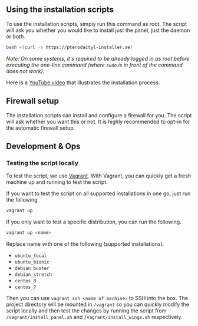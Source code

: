
## Using the installation scripts

To use the installation scripts, simply run this command as root. The script will ask you whether you would like to install just the panel, just the daemon or both.

```bash
bash <(curl -s https://pterodactyl-installer.se)
```

_Note: On some systems, it's required to be already logged in as root before executing the one-line command (where `sudo` is in front of the command does not work)._

Here is a [YouTube video](https://www.youtube.com/watch?v=E8UJhyUFoHM) that illustrates the installation process.

## Firewall setup

The installation scripts can install and configure a firewall for you. The script will ask whether you want this or not. It is highly recommended to opt-in for the automatic firewall setup.

## Development & Ops

### Testing the script locally

To test the script, we use [Vagrant](https://www.vagrantup.com). With Vagrant, you can quickly get a fresh machine up and running to test the script.

If you want to test the script on all supported installations in one go, just run the following.

```bash
vagrant up
```

If you only want to test a specific distribution, you can run the following.

```bash
vagrant up <name>
```

Replace name with one of the following (supported installations).

- `ubuntu_focal`
- `ubuntu_bionic`
- `debian_buster`
- `debian_stretch`
- `centos_8`
- `centos_7`

Then you can use `vagrant ssh <name of machine>` to SSH into the box. The project directory will be mounted in `/vagrant` so you can quickly modify the script locally and then test the changes by running the script from `/vagrant/install_panel.sh` and `/vagrant/install_wings.sh` respectively.